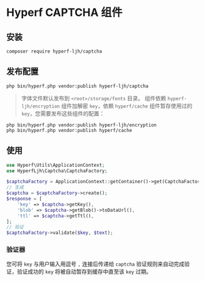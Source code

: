 # Hyperf CAPTCHA 组件

## 安装

```shell
composer require hyperf-ljh/captcha
```

## 发布配置

```shell
php bin/hyperf.php vendor:publish hyperf-ljh/captcha
```

> 字体文件默认发布到 `<root>/storage/fonts` 目录。
组件依赖 `hyperf-ljh/encryption` 组件加解密 `key`，依赖 `hyperf/cache` 组件暂存使用过的 `key`，您需要发布这些组件的配置：

```shell
php bin/hyperf.php vendor:publish hyperf-ljh/encryption
php bin/hyperf.php vendor:publish hyperf/cache
```

## 使用

```php
use Hyperf\Utils\ApplicationContext;
use HyperfLjh\Captcha\CaptchaFactory;

$captchaFactory = ApplicationContext::getContainer()->get(CaptchaFactory::class);
// 生成
$captcha = $captchaFactory->create();
$response = [
    'key' => $captcha->getKey(),
    'blob' => $captcha->getBlob()->toDataUrl(),
    'ttl' => $captcha->getTtl(),
];
// 验证
$captchaFactory->validate($key, $text);
```

### 验证器

您可将 `key` 与用户输入用逗号 `,` 连接后传递给 `captcha` 验证规则来自动完成验证，验证成功的 `key` 将被自动暂存到缓存中直至该 `key` 过期。